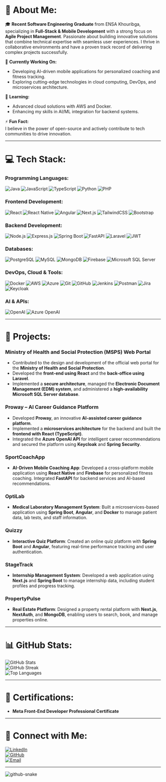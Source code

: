 # 💫 About Me:
🎓 **Recent Software Engineering Graduate** from ENSA Khouribga, specializing in **Full-Stack & Mobile Development** with a strong focus on **Agile Project Management**. Passionate about building innovative solutions that combine technical expertise with seamless user experiences. I thrive in collaborative environments and have a proven track record of delivering complex projects successfully.

🔭 **Currently Working On:**  
- Developing AI-driven mobile applications for personalized coaching and fitness tracking.  
- Exploring cutting-edge technologies in cloud computing, DevOps, and microservices architecture.

🌱 **Learning:**  
- Advanced cloud solutions with AWS and Docker.  
- Enhancing my skills in AI/ML integration for backend systems.

⚡ **Fun Fact:**  
I believe in the power of open-source and actively contribute to tech communities to drive innovation.

---

# 💻 Tech Stack:

### **Programming Languages:**
![Java](https://img.shields.io/badge/java-%23ED8B00.svg?style=for-the-badge&logo=openjdk&logoColor=white)
![JavaScript](https://img.shields.io/badge/javascript-%23323330.svg?style=for-the-badge&logo=javascript&logoColor=%23F7DF1E)
![TypeScript](https://img.shields.io/badge/typescript-%23007ACC.svg?style=for-the-badge&logo=typescript&logoColor=white)
![Python](https://img.shields.io/badge/python-3670A0?style=for-the-badge&logo=python&logoColor=ffdd54)
![PHP](https://img.shields.io/badge/php-%23777BB4.svg?style=for-the-badge&logo=php&logoColor=white)

### **Frontend Development:**
![React](https://img.shields.io/badge/react-%2320232a.svg?style=for-the-badge&logo=react&logoColor=%2361DAFB)
![React Native](https://img.shields.io/badge/react_native-%2320232a.svg?style=for-the-badge&logo=react&logoColor=%2361DAFB)
![Angular](https://img.shields.io/badge/angular-%23DD0031.svg?style=for-the-badge&logo=angular&logoColor=white)
![Next.js](https://img.shields.io/badge/Next-black?style=for-the-badge&logo=next.js&logoColor=white)
![TailwindCSS](https://img.shields.io/badge/tailwindcss-%2338B2AC.svg?style=for-the-badge&logo=tailwind-css&logoColor=white)
![Bootstrap](https://img.shields.io/badge/bootstrap-%238511FA.svg?style=for-the-badge&logo=bootstrap&logoColor=white)

### **Backend Development:**
![Node.js](https://img.shields.io/badge/node.js-6DA55F?style=for-the-badge&logo=node.js&logoColor=white)
![Express.js](https://img.shields.io/badge/express.js-%23404d59.svg?style=for-the-badge&logo=express&logoColor=%2361DAFB)
![Spring Boot](https://img.shields.io/badge/spring-%236DB33F.svg?style=for-the-badge&logo=spring&logoColor=white)
![FastAPI](https://img.shields.io/badge/FastAPI-005571?style=for-the-badge&logo=fastapi)
![Laravel](https://img.shields.io/badge/laravel-%23FF2D20.svg?style=for-the-badge&logo=laravel&logoColor=white)
![JWT](https://img.shields.io/badge/JWT-black?style=for-the-badge&logo=JSON%20web%20tokens)

### **Databases:**
![PostgreSQL](https://img.shields.io/badge/postgres-%23316192.svg?style=for-the-badge&logo=postgresql&logoColor=white)
![MySQL](https://img.shields.io/badge/mysql-4479A1.svg?style=for-the-badge&logo=mysql&logoColor=white)
![MongoDB](https://img.shields.io/badge/MongoDB-%234ea94b.svg?style=for-the-badge&logo=mongodb&logoColor=white)
![Firebase](https://img.shields.io/badge/firebase-a08021?style=for-the-badge&logo=firebase&logoColor=ffcd34)
![Microsoft SQL Server](https://img.shields.io/badge/Microsoft%20SQL%20Server-CC2927?style=for-the-badge&logo=microsoft%20sql%20server&logoColor=white)

### **DevOps, Cloud & Tools:**
![Docker](https://img.shields.io/badge/docker-%230db7ed.svg?style=for-the-badge&logo=docker&logoColor=white)
![AWS](https://img.shields.io/badge/AWS-%23FF9900.svg?style=for-the-badge&logo=amazon-aws&logoColor=white)
![Azure](https://img.shields.io/badge/Azure-%230078D4.svg?style=for-the-badge&logo=microsoft-azure&logoColor=white)
![Git](https://img.shields.io/badge/git-%23F05033.svg?style=for-the-badge&logo=git&logoColor=white)
![GitHub](https://img.shields.io/badge/github-%23121011.svg?style=for-the-badge&logo=github&logoColor=white)
![Jenkins](https://img.shields.io/badge/jenkins-%232C5263.svg?style=for-the-badge&logo=jenkins&logoColor=white)
![Postman](https://img.shields.io/badge/Postman-FF6C37?style=for-the-badge&logo=postman&logoColor=white)
![Jira](https://img.shields.io/badge/jira-%230A0FFF.svg?style=for-the-badge&logo=jira&logoColor=white)
![Keycloak](https://img.shields.io/badge/Keycloak-222222?style=for-the-badge&logo=keycloak&logoColor=white)

### **AI & APIs:**
![OpenAI](https://img.shields.io/badge/OpenAI-412991?style=for-the-badge&logo=openai&logoColor=white)
![Azure OpenAI](https://img.shields.io/badge/Azure%20OpenAI-0078D4?style=for-the-badge&logo=microsoft-azure&logoColor=white)

---

# 🚀 Projects:

### **Ministry of Health and Social Protection (MSPS) Web Portal**  
- Contributed to the design and development of the official web portal for the **Ministry of Health and Social Protection**.  
- Developed the **front-end using React** and the **back-office using Laravel**.  
- Implemented a **secure architecture**, managed the **Electronic Document Management (EDM) system**, and administered a **high-availability Microsoft SQL Server database**.

### **Proway – AI Career Guidance Platform**  
- Developed **Proway**, an innovative **AI-assisted career guidance platform**.  
- Implemented a **microservices architecture** for the backend and built the **frontend with React (TypeScript)**.  
- Integrated the **Azure OpenAI API** for intelligent career recommendations and secured the platform using **Keycloak** and **Spring Security**.

### **SportCoachApp**  
- **AI-Driven Mobile Coaching App**: Developed a cross-platform mobile application using **React Native** and **Firebase** for personalized fitness coaching. Integrated **FastAPI** for backend services and AI-based recommendations.

### **OptiLab**  
- **Medical Laboratory Management System**: Built a microservices-based application using **Spring Boot**, **Angular**, and **Docker** to manage patient data, lab tests, and staff information.

### **Quizzy**  
- **Interactive Quiz Platform**: Created an online quiz platform with **Spring Boot** and **Angular**, featuring real-time performance tracking and user authentication.

### **StageTrack**  
- **Internship Management System**: Developed a web application using **Next.js** and **Spring Boot** to manage internship data, including student profiles and progress tracking.

### **PropertyPulse**  
- **Real Estate Platform**: Designed a property rental platform with **Next.js**, **NextAuth**, and **MongoDB**, enabling users to search, book, and manage properties online.

---

# 📊 GitHub Stats:
![GitHub Stats](https://github-readme-stats.vercel.app/api?username=mehdihilali&theme=radical&hide_border=false&include_all_commits=false&count_private=false)  
![GitHub Streak](https://github-readme-streak-stats.herokuapp.com/?user=mehdihilali&theme=radical&hide_border=false)  
![Top Languages](https://github-readme-stats.vercel.app/api/top-langs/?username=mehdihilali&theme=radical&hide_border=false&layout=compact)

---

# 📜 Certifications:
- **Meta Front-End Developer Professional Certificate**

---

# 🤝 Connect with Me:
[![LinkedIn](https://img.shields.io/badge/LinkedIn-0077B5?style=for-the-badge&logo=linkedin&logoColor=white)](https://www.linkedin.com/in/elhilali-elmehdi/)  
[![GitHub](https://img.shields.io/badge/GitHub-100000?style=for-the-badge&logo=github&logoColor=white)](https://github.com/mehdihilali)  
[![Email](https://img.shields.io/badge/Email-D14836?style=for-the-badge&logo=gmail&logoColor=white)](mailto:elhilali.elmehdi.edu@gmail.com)

---

<picture>
  <source media="(prefers-color-scheme: dark)" srcset="https://raw.githubusercontent.com/tobiasmeyhoefer/tobiasmeyhoefer/output/github-snake-dark.svg" />
  <source media="(prefers-color-scheme: light)" srcset="https://raw.githubusercontent.com/tobiasmeyhoefer/tobiasmeyhoefer/output/github-snake.svg" />
  <img alt="github-snake" src="https://raw.githubusercontent.com/tobiasmeyhoefer/tobiasmeyhoefer/output/github-snake.svg" />
</picture>
